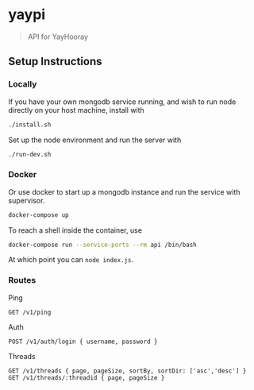 # yaypi

> API for YayHooray

## Setup Instructions

### Locally

If you have your own mongodb service running, and wish to run node directly on your host machine, install with

```bash
./install.sh
```

Set up the node environment and run the server with

```bash
./run-dev.sh
```

### Docker

Or use docker to start up a mongodb instance and run the service with supervisor.

```bash
docker-compose up
```

To reach a shell inside the container, use

```bash
docker-compose run --service-ports --rm api /bin/bash
```

At which point you can `node index.js`.


### Routes

Ping
```
GET /v1/ping
```
Auth
```
POST /v1/auth/login { username, password }
```
Threads
```
GET /v1/threads { page, pageSize, sortBy, sortDir: ['asc','desc'] }
GET /v1/threads/:threadid { page, pageSize }
```
